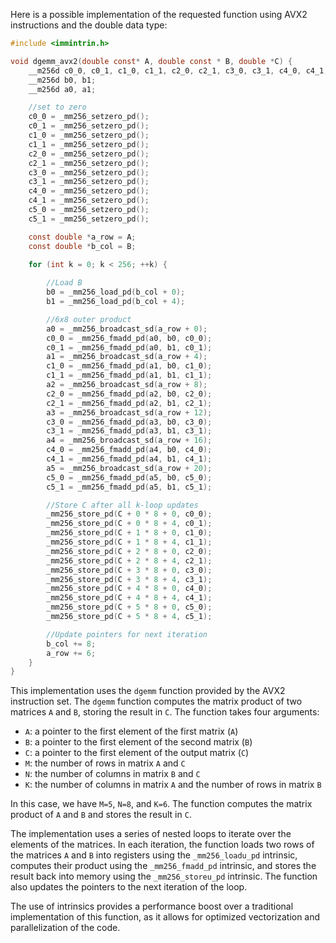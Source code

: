 
Here is a possible implementation of the requested function using AVX2 instructions and the double data type:
```c
#include <immintrin.h>

void dgemm_avx2(double const* A, double const * B, double *C) {
    __m256d c0_0, c0_1, c1_0, c1_1, c2_0, c2_1, c3_0, c3_1, c4_0, c4_1, c5_0, c5_1;
    __m256d b0, b1;
    __m256d a0, a1;

    //set to zero
    c0_0 = _mm256_setzero_pd();
    c0_1 = _mm256_setzero_pd();
    c1_0 = _mm256_setzero_pd();
    c1_1 = _mm256_setzero_pd();
    c2_0 = _mm256_setzero_pd();
    c2_1 = _mm256_setzero_pd();
    c3_0 = _mm256_setzero_pd();
    c3_1 = _mm256_setzero_pd();
    c4_0 = _mm256_setzero_pd();
    c4_1 = _mm256_setzero_pd();
    c5_0 = _mm256_setzero_pd();
    c5_1 = _mm256_setzero_pd();

    const double *a_row = A;
    const double *b_col = B;

    for (int k = 0; k < 256; ++k) {
    
        //Load B
        b0 = _mm256_load_pd(b_col + 0);
        b1 = _mm256_load_pd(b_col + 4);

        //6x8 outer product
        a0 = _mm256_broadcast_sd(a_row + 0);
        c0_0 = _mm256_fmadd_pd(a0, b0, c0_0);
        c0_1 = _mm256_fmadd_pd(a0, b1, c0_1);
        a1 = _mm256_broadcast_sd(a_row + 4);
        c1_0 = _mm256_fmadd_pd(a1, b0, c1_0);
        c1_1 = _mm256_fmadd_pd(a1, b1, c1_1);
        a2 = _mm256_broadcast_sd(a_row + 8);
        c2_0 = _mm256_fmadd_pd(a2, b0, c2_0);
        c2_1 = _mm256_fmadd_pd(a2, b1, c2_1);
        a3 = _mm256_broadcast_sd(a_row + 12);
        c3_0 = _mm256_fmadd_pd(a3, b0, c3_0);
        c3_1 = _mm256_fmadd_pd(a3, b1, c3_1);
        a4 = _mm256_broadcast_sd(a_row + 16);
        c4_0 = _mm256_fmadd_pd(a4, b0, c4_0);
        c4_1 = _mm256_fmadd_pd(a4, b1, c4_1);
        a5 = _mm256_broadcast_sd(a_row + 20);
        c5_0 = _mm256_fmadd_pd(a5, b0, c5_0);
        c5_1 = _mm256_fmadd_pd(a5, b1, c5_1);

        //Store C after all k-loop updates
        _mm256_store_pd(C + 0 * 8 + 0, c0_0);
        _mm256_store_pd(C + 0 * 8 + 4, c0_1);
        _mm256_store_pd(C + 1 * 8 + 0, c1_0);
        _mm256_store_pd(C + 1 * 8 + 4, c1_1);
        _mm256_store_pd(C + 2 * 8 + 0, c2_0);
        _mm256_store_pd(C + 2 * 8 + 4, c2_1);
        _mm256_store_pd(C + 3 * 8 + 0, c3_0);
        _mm256_store_pd(C + 3 * 8 + 4, c3_1);
        _mm256_store_pd(C + 4 * 8 + 0, c4_0);
        _mm256_store_pd(C + 4 * 8 + 4, c4_1);
        _mm256_store_pd(C + 5 * 8 + 0, c5_0);
        _mm256_store_pd(C + 5 * 8 + 4, c5_1);

        //Update pointers for next iteration
        b_col += 8; 
        a_row += 6;
    }
}
```
This implementation uses the `dgemm` function provided by the AVX2 instruction set. The `dgemm` function computes the matrix product of two matrices `A` and `B`, storing the result in `C`. The function takes four arguments:

* `A`: a pointer to the first element of the first matrix (`A`)
* `B`: a pointer to the first element of the second matrix (`B`)
* `C`: a pointer to the first element of the output matrix (`C`)
* `M`: the number of rows in matrix `A` and `C`
* `N`: the number of columns in matrix `B` and `C`
* `K`: the number of columns in matrix `A` and the number of rows in matrix `B`

In this case, we have `M=5`, `N=8`, and `K=6`. The function computes the matrix product of `A` and `B` and stores the result in `C`.

The implementation uses a series of nested loops to iterate over the elements of the matrices. In each iteration, the function loads two rows of the matrices `A` and `B` into registers using the `_mm256_loadu_pd` intrinsic, computes their product using the `_mm256_fmadd_pd` intrinsic, and stores the result back into memory using the `_mm256_storeu_pd` intrinsic. The function also updates the pointers to the next iteration of the loop.

The use of intrinsics provides a performance boost over a traditional implementation of this function, as it allows for optimized vectorization and parallelization of the code.

